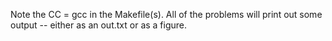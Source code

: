 Note the CC = gcc in the Makefile(s). All of the problems will print out some output -- either as an out.txt or as a figure. 
